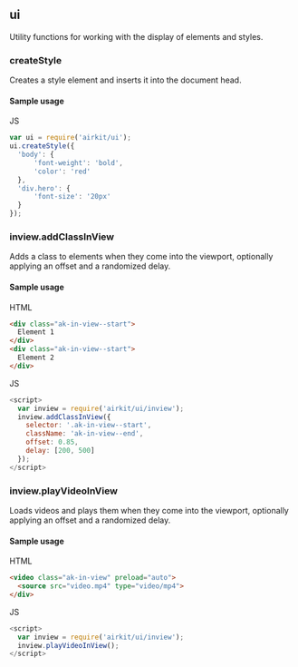 ## ui

Utility functions for working with the display of elements and styles.

### createStyle

Creates a style element and inserts it into the document head.

#### Sample usage

JS

```javascript
var ui = require('airkit/ui');
ui.createStyle({
  'body': {
      'font-weight': 'bold',
      'color': 'red'
  },
  'div.hero': {
      'font-size': '20px'
  }
});
```

### inview.addClassInView

Adds a class to elements when they come into the viewport, optionally applying
an offset and a randomized delay.

#### Sample usage

HTML

```html
<div class="ak-in-view--start">
  Element 1
</div>
<div class="ak-in-view--start">
  Element 2
</div>
```

JS

```javascript
<script>
  var inview = require('airkit/ui/inview');
  inview.addClassInView({
    selector: '.ak-in-view--start',
    className: 'ak-in-view--end',
    offset: 0.85,
    delay: [200, 500]
  });
</script>
```

### inview.playVideoInView

Loads videos and plays them when they come into the viewport, optionally
applying an offset and a randomized delay.

#### Sample usage

HTML

```html
<video class="ak-in-view" preload="auto">
  <source src="video.mp4" type="video/mp4">
</div>
```

JS

```javascript
<script>
  var inview = require('airkit/ui/inview');
  inview.playVideoInView();
</script>
```
